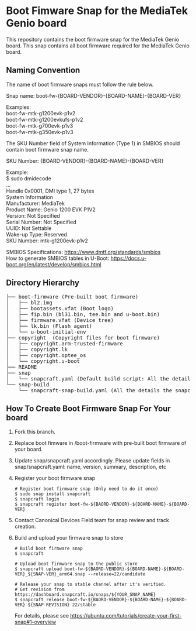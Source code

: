 # Boot Fimware Snap for the MediaTek Genio board

This repository contains the boot firmware snap for the MediaTek Genio board.
This snap contains all boot firmware required for the MediaTek Genio board.

## Naming Convention

The name of boot firmware snaps must follow the rule below.

Snap name: boot-fw-{BOARD-VENDOR}-{BOARD-NAME}-{BOARD-VER}

Examples:  
boot-fw-mtk-g1200evk-p1v2  
boot-fw-mtk-g1200evkufs-p1v2  
boot-fw-mtk-g700evk-p1v3  
boot-fw-mtk-g350evk-p1v3  

The SKU Number field of System Information (Type 1) in SMBIOS should
contain boot firmware snap name.

SKU Number: {BOARD-VENDOR}-{BOARD-NAME}-{BOARD-VER}

Example:  
$ sudo dmidecode  
...  
Handle 0x0001, DMI type 1, 27 bytes  
System Information  
        Manufacturer: MediaTek  
        Product Name: Genio 1200 EVK P1V2  
        Version: Not Specified  
        Serial Number: Not Specified  
        UUID: Not Settable  
        Wake-up Type: Reserved  
        SKU Number: mtk-g1200evk-p1v2  

SMBIOS Specifications: https://www.dmtf.org/standards/smbios  
How to generate SMBIOS tables in U-Boot: https://docs.u-boot.org/en/latest/develop/smbios.html

## Directory Hierarchy
<pre>
├── boot-firmware (Pre-built boot firmware)
│   ├── bl2.img
│   ├── bootassets.vfat (Boot logo)
│   ├── fip.bin (bl31.bin, tee.bin and u-boot.bin)
│   ├── firmware.vfat (Device tree)
│   ├── lk.bin (Flash agent)
│   └── u-boot-initial-env
├── copyright  (Copyright files for boot firmware)
│   ├── copyright.arm-trusted-firmware
│   ├── copyright.lk
│   ├── copyright.optee_os
│   └── copyright.u-boot
├── README
├── snap
│   └── snapcraft.yaml (Default build script: All the details the snapcraft command needs to build a snap)
└── snap-build
    └── snapcraft-snap-build.yaml (All the details the snapcraft command needs to build boot firmware)
</pre>
## How To Create Boot Firmware Snap For Your board

1. Fork this branch.

2. Replace boot fimware in /boot-firmware with pre-built boot firmware of your board.

3. Update snap/snapcraft.yaml accordingly.
   Please update fields in snap/snapcraft.yaml: name, version, summary, description, etc

4. Register your boot firmware snap
   
   ```no-highlight
   # Register boot firmware snap (Only need to do it once)
   $ sudo snap install snapcraft
   $ snapcraft login
   $ snapcraft register boot-fw-${BAORD-VENDOR}-${BOARD-NAME}-${BOARD-VER}
   ```

5. Contact Canonical Devices Field team for snap review and track creation.

6. Build and upload your firmware snap to store
   
   ```no-highlight
   # Build boot firmware snap
   $ snapcraft
   
   # Upload boot firmware snap to the public store
   $ snapcraft upload boot-fw-${BAORD-VENDOR}-${BOARD-NAME}-${BOARD-VER}_${SNAP-VER}_arm64.snap --release=22/candidate
   
   # Release your snap to stable channel after it's verified.
   # Get revision from https://dashboard.snapcraft.io/snaps/${YOUR_SNAP_NAME}
   $ snapcraft release boot-fw-${BAORD-VENDOR}-${BOARD-NAME}-${BOARD-VER} ${SNAP-REVISION} 22/stable
   ```
   
   For details, please see https://ubuntu.com/tutorials/create-your-first-snap#1-overview
